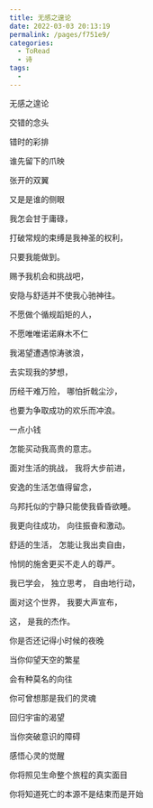 ```yaml
---
title: 无感之遑论
date: 2022-03-03 20:13:19
permalink: /pages/f751e9/
categories:
  - ToRead
  - 诗
tags:
  - 
---
```

无感之遑论

交错的念头

错时的彩排

谁先留下的爪映

张开的双翼

又是是谁的侧眼



我怎会甘于庸碌，

打破常规的束缚是我神圣的权利，

只要我能做到。

赐予我机会和挑战吧，

安隐与舒适并不使我心驰神往。

不愿做个循规蹈矩的人，

不愿唯唯诺诺麻木不仁

我渴望遭遇惊涛骇浪，

去实现我的梦想，

历经干难万险， 哪怕折戟尘沙，

也要为争取成功的欢乐而冲浪。

一点小钱

怎能买动我高贵的意志。

面对生活的挑战， 我将大步前进，

安逸的生活怎值得留念，

乌邦托似的宁静只能使我昏昏欲睡。

我更向往成功， 向往振奋和激动。

舒适的生活， 怎能让我出卖自由，

怜悯的施舍更买不走人的尊严。

我已学会， 独立思考， 自由地行动，

面对这个世界， 我要大声宣布，

这， 是我的杰作。



你是否还记得小时候的夜晚

当你仰望天空的繁星

会有种莫名的向往

你可曾想那是我们的灵魂

回归宇宙的渴望

当你突破意识的障碍

感悟心灵的觉醒

你将照见生命整个旅程的真实面目

你将知道死亡的本源不是结束而是开始